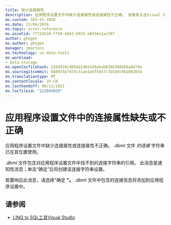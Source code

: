 ```yaml
---
title: 缺少连接属性
description: 应用程序设置文件中缺少连接属性或连接属性不正确。 查看有关此Visual Studio O/R 设计器消息的信息。
ms.custom: SEO-VS-2020
ms.date: 11/04/2016
ms.topic: error-reference
ms.assetid: 77724510-ff59-4d43-b933-a0434e1ac597
author: ghogen
ms.author: ghogen
manager: jmartens
ms.technology: vs-data-tools
ms.workload:
- data-storage
ms.openlocfilehash: 228d938cd056d1d65430abab6386388b68a8d79e
ms.sourcegitcommit: 68897da7d74c31ae1ebf5d47c7b5ddc9b108265b
ms.translationtype: MT
ms.contentlocale: zh-CN
ms.lasthandoff: 08/13/2021
ms.locfileid: "122045029"
---
```

# <a name="the-connection-property-in-the-application-settings-file-is-missing-or-incorrect"></a>应用程序设置文件中的连接属性缺失或不正确

应用程序设置文件中缺少连接属性或连接属性不正确。 .dbml 文件 *的连接* 字符串已在其位置使用。

*.dbml* 文件包含对应用程序设置文件中找不到的连接字符串的引用。 此消息是通知性消息；单击“确定”后将创建该连接字符串设置。

若要响应此消息，请选择"确定 **"。** .dbml 文件中包含的连接信息将添加到应用程序设置中。

## <a name="see-also"></a>请参阅

- [LINQ to SQL工具Visual Studio](../data-tools/linq-to-sql-tools-in-visual-studio2.md)
